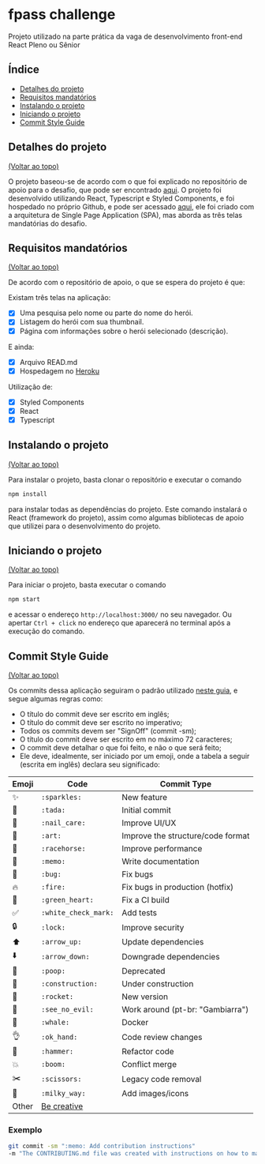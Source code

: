 # fpass challenge

Projeto utilizado na parte prática da vaga de desenvolvimento front-end React Pleno ou Sênior

## Índice

- [Detalhes do projeto](#detalhes-do-projeto)
- [Requisitos mandatórios](#requisitos-mandatórios)
- [Instalando o projeto](#instalando-o-projeto)
- [Iniciando o projeto](#iniciando-o-projeto)
- [Commit Style Guide](#commit-style-guide)

## Detalhes do projeto

[(Voltar ao topo)](#índice)

O projeto baseou-se de acordo com o que foi explicado no repositório de apoio para o desafio, que pode ser encontrado [aqui](https://github.com/holding-fpass/challenge-frontend-fpass). O projeto foi desenvolvido utilizando React, Typescript e Styled Components, e foi hospedado no próprio Github, e pode ser acessado [aqui](https://yurivalenca.github.io/fpass_challenge), ele foi criado com a arquitetura de Single Page Application (SPA), mas aborda as três telas mandatórias do desafio.

## Requisitos mandatórios

[(Voltar ao topo)](#índice)

De acordo com o repositório de apoio, o que se espera do projeto é que:

Existam três telas na aplicação:

- [x] Uma pesquisa pelo nome ou parte do nome do herói.
- [x] Listagem do herói com sua thumbnail.
- [x] Página com informações sobre o herói selecionado (descrição).

E ainda:

- [x] Arquivo READ.md
- [x] Hospedagem no [Heroku](https://www.heroku.com/)

Utilização de:

- [x] Styled Components
- [x] React
- [x] Typescript

## Instalando o projeto

[(Voltar ao topo)](#índice)

Para instalar o projeto, basta clonar o repositório e executar o comando

```cmd
npm install
```

para instalar todas as dependências do projeto. Este comando instalará o React (framework do projeto), assim como algumas bibliotecas de apoio que utilizei para o desenvolvimento do projeto.

## Iniciando o projeto

[(Voltar ao topo)](#índice)

Para iniciar o projeto, basta executar o comando

```cmd
npm start
```

e acessar o endereço `http://localhost:3000/` no seu navegador. Ou apertar `Ctrl + click` no endereço que aparecerá no terminal após a execução do comando.

## Commit Style Guide

[(Voltar ao topo)](#índice)

Os commits dessa aplicação seguiram o padrão utilizado [neste guia](https://gist.github.com/mguilhermetavares/4256fe4864b5c48282d1f9b6cbaf0dde), e segue algumas regras como:

- O título do commit deve ser escrito em inglês;
- O título do commit deve ser escrito no imperativo;
- Todos os commits devem ser "SignOff" (commit -sm);
- O título do commit deve ser escrito em no máximo 72 caracteres;
- O commit deve detalhar o que foi feito, e não o que será feito;
- Ele deve, idealmente, ser iniciado por um emoji, onde a tabela a seguir (escrita em inglês) declara seu significado:

Emoji | Code | Commit Type
------------ | ------------- | -------------
:sparkles: | `:sparkles:` | New feature	
:tada: | `:tada:` | Initial commit
:nail_care: | `:nail_care:` | Improve UI/UX
:art: | `:art:` | Improve the structure/code format
:racehorse: | `:racehorse:` | Improve performance
:memo: | `:memo:` | Write documentation
:bug: | `:bug:` | Fix bugs
:fire: | `:fire:` | Fix bugs in production (hotfix)
:green_heart: | `:green_heart:` | Fix a CI build
:white_check_mark: | `:white_check_mark:` | Add tests
:lock: | `:lock:` | Improve security
:arrow_up: | `:arrow_up:` | Update dependencies
:arrow_down: | `:arrow_down:` | Downgrade dependencies
:poop: | `:poop:` | Deprecated
:construction: | `:construction:` | Under construction
:rocket: | `:rocket:` | New version
:see_no_evil: | `:see_no_evil:` | Work around (pt-br: "Gambiarra")
:whale: | `:whale:`  | Docker
:ok_hand: |`:ok_hand:`   | Code review changes
:hammer: | `:hammer:`    | Refactor code
:boom: | `:boom:` | Conflict merge
:scissors: | `:scissors:` | Legacy code removal
:milky_way: | `:milky_way:` | Add images/icons
Other                      | [Be creative](http://www.emoji-cheat-sheet.com/)

### Exemplo

```bash
git commit -sm ":memo: Add contribution instructions"
-m "The CONTRIBUTING.md file was created with instructions on how to make a good commit"
```
